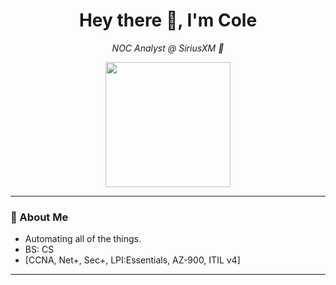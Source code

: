<h1 align="center">Hey there 👋, I'm Cole</h1>
<p align="center">
  <em>NOC Analyst @ SiriusXM 🚀</em>
</p>

<p align="center">
  <img src="https://media0.giphy.com/media/v1.Y2lkPTc5MGI3NjExcDY0NmFic2V6cmdxZWM0dnpoOTQwbmlnanZ0bzY0YmZlbGhrdzkxYSZlcD12MV9pbnRlcm5hbF9naWZfYnlfaWQmY3Q9Zw/3oKIPnAiaMCws8nOsE/giphy.gif" width="200"/>
</p>

---

### 🧩 About Me

- Automating all of the things.
- BS: CS
- [CCNA, Net+, Sec+, LPI:Essentials, AZ-900, ITIL v4]

---
